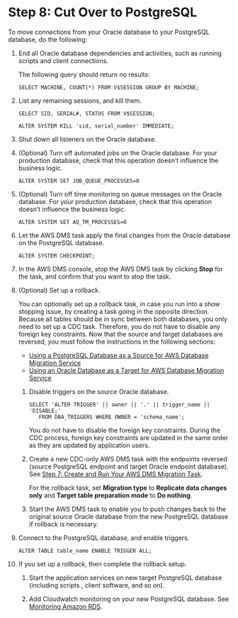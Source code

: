 # Step 8: Cut Over to PostgreSQL<a name="chap-rdsoracle2postgresql.steps.cutover"></a>

To move connections from your Oracle database to your PostgreSQL database, do the following:

1. End all Oracle database dependencies and activities, such as running scripts and client connections\.

   The following query should return no results:

   ```
   SELECT MACHINE, COUNT(*) FROM V$SESSION GROUP BY MACHINE;
   ```

1. List any remaining sessions, and kill them\.

   ```
   SELECT SID, SERIAL#, STATUS FROM V$SESSION;
   
   ALTER SYSTEM KILL 'sid, serial_number' IMMEDIATE;
   ```

1. Shut down all listeners on the Oracle database\.

1. \(Optional\) Turn off automated jobs on the Oracle database\. For your production database, check that this operation doesn’t influence the business logic\.

   ```
   ALTER SYSTEM SET JOB_QUEUE_PROCESSES=0
   ```

1. \(Optional\) Turn off time monitoring on queue messages on the Oracle database\. For your production database, check that this operation doesn’t influence the business logic\.

   ```
   ALTER SYSTEM SET AQ_TM_PROCESSES=0
   ```

1. Let the AWS DMS task apply the final changes from the Oracle database on the PostgreSQL database\.

   ```
   ALTER SYSTEM CHECKPOINT;
   ```

1. In the AWS DMS console, stop the AWS DMS task by clicking **Stop** for the task, and confirm that you want to stop the task\.

1. \(Optional\) Set up a rollback\.

   You can optionally set up a rollback task, in case you run into a show stopping issue, by creating a task going in the opposite direction\. Because all tables should be in sync between both databases, you only need to set up a CDC task\. Therefore, you do not have to disable any foreign key constraints\. Now that the source and target databases are reversed, you must follow the instructions in the following sections:
   +  [Using a PostgreSQL Database as a Source for AWS Database Migration Service](https://docs.aws.amazon.com/dms/latest/userguide/CHAP_Source.PostgreSQL.html) 
   +  [Using an Oracle Database as a Target for AWS Database Migration Service](https://docs.aws.amazon.com/dms/latest/userguide/CHAP_Target.Oracle.html) 

     1. Disable triggers on the source Oracle database\.

        ```
        SELECT 'ALTER TRIGGER' || owner || '.' || trigger_name || 'DISABLE;'
           FROM DBA_TRIGGERS WHERE OWNER = 'schema_name';
        ```

        You do not have to disable the foreign key constraints\. During the CDC process, foreign key constraints are updated in the same order as they are updated by application users\.

     1. Create a new CDC\-only AWS DMS task with the endpoints reversed \(source PostgreSQL endpoint and target Oracle endpoint database\)\. See [Step 7: Create and Run Your AWS DMS Migration Task](chap-rdsoracle2postgresql.steps.createmigrationtask.md)\.

        For the rollback task, set **Migration type** to **Replicate data changes only** and **Target table preparation mode** to **Do nothing**\.

     1. Start the AWS DMS task to enable you to push changes back to the original source Oracle database from the new PostgreSQL database if rollback is necessary\.

1. Connect to the PostgreSQL database, and enable triggers\.

   ```
   ALTER TABLE table_name ENABLE TRIGGER ALL;
   ```

1. If you set up a rollback, then complete the rollback setup\.

   1. Start the application services on new target PostgreSQL database \(including scripts , client software, and so on\)\.

   1. Add Cloudwatch monitoring on your new PostgreSQL database\. See [Monitoring Amazon RDS](https://docs.aws.amazon.com/AmazonRDS/latest/UserGuide/CHAP_Monitoring.html)\.
